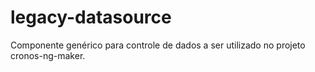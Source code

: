 # legacy-datasource
Componente genérico para controle de dados a ser utilizado no projeto cronos-ng-maker.
